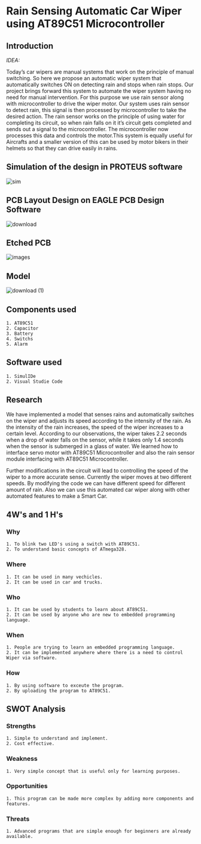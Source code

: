 # Rain Sensing Automatic Car Wiper using AT89C51 Microcontroller

## Introduction
_IDEA:_

Today’s car wipers are manual systems that work on the principle of manual switching. So here we propose an automatic wiper system that automatically switches ON on detecting rain and stops when rain stops. Our project brings forward this system to automate the wiper system having no need for manual intervention. For this purpose we use rain sensor along with microcontroller to drive the wiper motor. Our system uses rain sensor to detect rain, this signal is then processed by microcontroller to take the desired action. The rain sensor works on the principle of using water for completing its circuit, so when rain falls on it it’s circuit gets completed and sends out a signal to the microcontroller. The microcontroller now processes this data and controls the motor.This system is equally useful for Aircrafts and a smaller version of this can be used  by motor bikers in their helmets so that they can drive easily in rains.


## Simulation of the design in PROTEUS software
![sim](https://user-images.githubusercontent.com/101192229/168404179-6cbaebcc-1d65-40fd-982b-ddd283afa4dd.PNG)



## PCB Layout Design on EAGLE PCB Design Software
![download](https://user-images.githubusercontent.com/101192229/168404202-b58bdba4-b809-4a42-9e0e-4661ca611ec5.jpg)

## Etched PCB 

![images](https://user-images.githubusercontent.com/101192229/168404231-2ae39b04-f079-4132-8f13-e71bd8f36a02.jpg)



## Model 
![download (1)](https://user-images.githubusercontent.com/101192229/168404244-f83420cc-1bf4-4b3a-aa15-8954af64d295.jpg)

## Components used
    1. AT89C51
    2. Capacitor
    3. Battery
    4. Switchs
    5. Alarm

## Software used
    1. SimulIDe
    2. Visual Studie Code
    
    
## Research
We have implemented a model that senses rains and automatically switches on the wiper and adjusts its speed according to the intensity of the rain. As the intensity of the rain increases, the speed of the wiper increases to a certain level. According to our observations, the wiper takes 2.2 seconds when a drop of water falls on the sensor, while it takes only 1.4 seconds when the sensor is submerged in a glass of water. We learned how to interface servo motor with AT89C51 Microcontroller and also the rain sensor module interfacing with AT89C51 Microcontroller.


Further modifications in the circuit will lead to controlling the speed of the wiper to a more accurate sense. Currently the wiper moves at two different speeds. By modifying the code we can have different speed for different amount of rain. Also we can use this automated car wiper along with other automated features to make a Smart Car.

## 4W's and 1 H's
   ### Why
    1. To blink two LED's using a switch with AT89C51.
    2. To understand basic concepts of ATmega328.
   ### Where
    1. It can be used in many vechicles.
    2. It can be used in car and trucks.
   ### Who
    1. It can be used by students to learn about AT89C51.
    2. It can be used by anyone who are new to embedded programming language.
   ### When
    1. People are trying to learn an embedded programming language.
    2. It can be implemented anywhere where there is a need to control Wiper via software.
   ### How
    1. By using software to exceute the program.
    2. By uploading the program to AT89C51.


## SWOT Analysis
   ### Strengths
    1. Simple to understand and implement.
    2. Cost effective.
   ### Weakness
    1. Very simple concept that is useful only for learning purposes.
   ### Opportunities
    1. This program can be made more complex by adding more components and features.
   ### Threats
    1. Advanced programs that are simple enough for beginners are already available.


